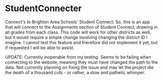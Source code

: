# StudentConnecter
Connect's to Brighton Area Schools' Student Connect.
So, this is an app that will connect to the Assignments section of Student Connect, drawing in all grades from each class. This code will work for other districts as well, but it would require a simple change involving changing the district ID I imagine. I cannot test this feature and therefore did not implement it yet, but if requested I will be able to assist.

UPDATE: Currently inoperable from my testing. Seems to be failing when connecting to the website, meaning they must have changed the path to the data. Not currently planning on fixing the issue and may let the project die the death of a thousand cuts - or rather, a slow and pathetic whimper.

